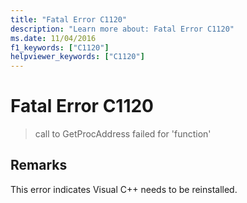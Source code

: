 ```yaml
---
title: "Fatal Error C1120"
description: "Learn more about: Fatal Error C1120"
ms.date: 11/04/2016
f1_keywords: ["C1120"]
helpviewer_keywords: ["C1120"]
---
```

# Fatal Error C1120

> call to GetProcAddress failed for 'function'

## Remarks

This error indicates Visual C++ needs to be reinstalled.
